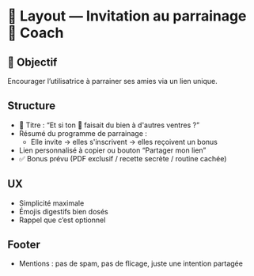 # 🤝 Layout — Invitation au parrainage 💩 Coach

## 🎯 Objectif
Encourager l’utilisatrice à parrainer ses amies via un lien unique.

## Structure
- 🎉 Titre : “Et si ton 💩 faisait du bien à d'autres ventres ?”
- Résumé du programme de parrainage :
  - Elle invite → elles s'inscrivent → elles reçoivent un bonus
- Lien personnalisé à copier ou bouton “Partager mon lien”
- ✅ Bonus prévu (PDF exclusif / recette secrète / routine cachée)

## UX
- Simplicité maximale
- Émojis digestifs bien dosés
- Rappel que c’est optionnel

## Footer
- Mentions : pas de spam, pas de flicage, juste une intention partagée
